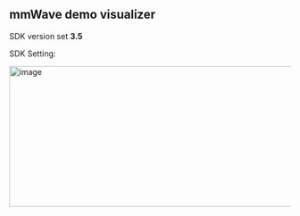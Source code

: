 ## mmWave demo visualizer
SDK version set **3.5**

SDK Setting: 

<img width="531" height="252" alt="image" src="https://github.com/user-attachments/assets/cd41ef93-3525-46a5-85a1-a3b804f6c412" />
